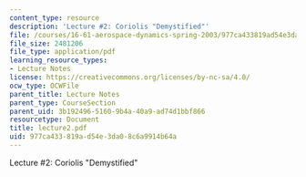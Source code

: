 ```yaml
---
content_type: resource
description: 'Lecture #2: Coriolis "Demystified"'
file: /courses/16-61-aerospace-dynamics-spring-2003/977ca433819ad54e3da08c6a9914b64a_lecture2.pdf
file_size: 2481206
file_type: application/pdf
learning_resource_types:
- Lecture Notes
license: https://creativecommons.org/licenses/by-nc-sa/4.0/
ocw_type: OCWFile
parent_title: Lecture Notes
parent_type: CourseSection
parent_uid: 3b192496-5160-9b4a-40a9-ad74d1bbf866
resourcetype: Document
title: lecture2.pdf
uid: 977ca433-819a-d54e-3da0-8c6a9914b64a
---
```

Lecture #2: Coriolis "Demystified"